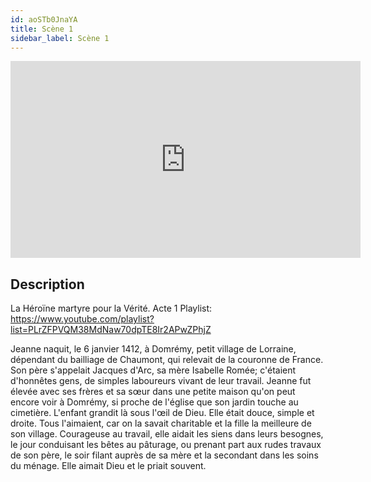 ```yaml
---
id: aoSTb0JnaYA
title: Scène 1
sidebar_label: Scène 1
---
```


<iframe
  width="560"
  height="315"
  src="https://www.youtube.com/embed/aoSTb0JnaYA"
  title="YouTube video player"
  frameborder="0"
  allow="accelerometer; autoplay; clipboard-write; encrypted-media; gyroscope; picture-in-picture; web-share"
  referrerpolicy="strict-origin-when-cross-origin"
  allowfullscreen
></iframe>

## Description

La Héroïne martyre pour la Vérité. Acte 1
Playlist: https://www.youtube.com/playlist?list=PLrZFPVQM38MdNaw70dpTE8Ir2APwZPhjZ

Jeanne naquit, le 6 janvier 1412, à Domrémy, petit village de Lorraine, dépendant du bailliage de Chaumont, qui relevait de la couronne de France.
Son père s'appelait Jacques d'Arc, sa mère Isabelle Romée; c'étaient d'honnêtes gens, de simples laboureurs vivant de leur travail.
Jeanne fut élevée avec ses frères et sa sœur dans une petite maison qu'on peut encore voir à Domrémy, si proche de l'église que son jardin touche au cimetière.
L'enfant grandit là sous l'œil de Dieu.
Elle était douce, simple et droite. Tous l'aimaient, car on la savait charitable et la fille la meilleure de son village. Courageuse au travail, elle aidait les siens dans leurs besognes, le jour conduisant les bêtes au pâturage, ou prenant part aux rudes travaux de son père, le soir filant auprès de sa mère et la secondant dans les soins du ménage.
Elle aimait Dieu et le priait souvent.
